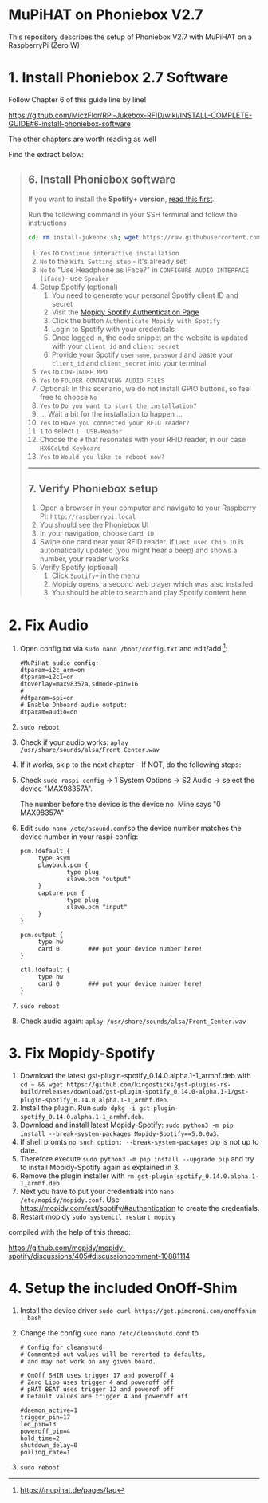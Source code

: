 # MuPiHAT on Phoniebox V2.7
This repository describes the setup of Phoniebox V2.7 with MuPiHAT on a RaspberryPi (Zero W) 


# 1.  Install Phoniebox 2.7 Software

Follow Chapter 6 of this guide line by line!

https://github.com/MiczFlor/RPi-Jukebox-RFID/wiki/INSTALL-COMPLETE-GUIDE#6-install-phoniebox-software

The other chapters are worth reading as well

Find the extract below:
>## 6. Install Phoniebox software
>
>If you want to install the **Spotify+ version**, [read this first](https://github.com/MiczFlor/RPi-Jukebox-RFID/wiki/Spotify-FAQ).
>
>Run the following command in your SSH terminal and follow the instructions
>
>```bash
>cd; rm install-jukebox.sh; wget https://raw.githubusercontent.com/MiczFlor/RPi-Jukebox-RFID/master/scripts/installscripts/install-jukebox.sh; chmod +x install-jukebox.sh; ./install->jukebox.sh
>```
>
>1. `Yes` to `Continue interactive installation`
>1. `No` to the `Wifi Setting step` - it's already set!
>1. `No` to "Use Headphone as iFace?" in `CONFIGURE AUDIO INTERFACE (iFace)`- use `Speaker` 
>1. Setup Spotify (optional)
>    1. You need to generate your personal Spotify client ID and secret
>    1. Visit the [Mopidy Spotify Authentication Page](https://mopidy.com/ext/spotify/#authentication)
>    1. Click the button `Authenticate Mopidy with Spotify`
>    1. Login to Spotify with your credentials
>    1. Once logged in, the code snippet on the website is updated with your `client_id` and `client_secret`
>    1. Provide your Spotify `username`, `password` and paste your `client_id` and `client_secret` into your terminal
>1. `Yes` to `CONFIGURE MPD`
>1. `Yes` to `FOLDER CONTAINING AUDIO FILES`
>1. Optional: In this scenario, we do not install GPIO buttons, so feel free to choose `No`
>1. `Yes` to `Do you want to start the installation?`
>1. ... Wait a bit for the installation to happen ...
>1. `Yes` to `Have you connected your RFID reader?`
>1. `1` to select `1. USB-Reader`
>1. Choose the `#` that resonates with your RFID reader, in our case `HXGCoLtd Keyboard`
>1. `Yes` to `Would you like to reboot now?`
>
>---
>
>## 7. Verify Phoniebox setup
>
>1. Open a browser in your computer and navigate to your Raspberry Pi: `http://raspberrypi.local`
>1. You should see the Phoniebox UI
>1. In your navigation, choose `Card ID`
>1. Swipe one card near your RFID reader. If `Last used Chip ID` is automatically updated (you might hear a beep) and shows a number, your reader works
>1. Verify Spotify (optional)
>    1. Click `Spotify+` in the menu
>    1. Mopidy opens, a second web player which was also installed
>    1. You should be able to search and play Spotify content here
>


# 2. Fix Audio

1. Open config.txt via ```sudo nano /boot/config.txt``` and edit/add [^1]:
   ```
   #MuPiHat audio config:  
   dtparam=i2c_arm=on  
   dtparam=i2c1=on 
   dtoverlay=max98357a,sdmode-pin=16  
   #  
   #dtparam=spi=on  
   # Enable Onboard audio output: 
   dtparam=audio=on
   ```
3. ```sudo reboot```
4. Check if your audio works: ```aplay /usr/share/sounds/alsa/Front_Center.wav```
5. If it works, skip to the next chapter - If NOT, do the following steps:
6. Check ```sudo raspi-config``` -> 1   System Options ->  S2   Audio -> select the device "MAX98357A".
   
   The number before the device is the device no. Mine says "0   MAX98357A"

7. Edit ```sudo nano /etc/asound.conf```so the device number matches the device number in your raspi-config:
   ```
   pcm.!default {
        type asym
        playback.pcm {
                type plug
                slave.pcm "output"
        }
        capture.pcm {
                type plug
                slave.pcm "input"
        }
   }

   pcm.output {
        type hw
        card 0        ### put your device number here!
   }

   ctl.!default {
        type hw
        card 0        ### put your device number here!
   }
   ```
8. ```sudo reboot```
9. Check audio again: ```aplay /usr/share/sounds/alsa/Front_Center.wav```

[^1]: https://mupihat.de/pages/faq


# 3. Fix Mopidy-Spotify

1. Download the latest gst-plugin-spotify_0.14.0.alpha.1-1_armhf.deb with ```cd ~ && wget https://github.com/kingosticks/gst-plugins-rs-build/releases/download/gst-plugin-spotify_0.14.0-alpha.1-1/gst-plugin-spotify_0.14.0.alpha.1-1_armhf.deb```.
2. Install the plugin. Run ```sudo dpkg -i gst-plugin-spotify_0.14.0.alpha.1-1_armhf.deb```.
3. Download and install latest Mopidy-Spotify: ```sudo python3 -m pip install --break-system-packages Mopidy-Spotify==5.0.0a3```.
4. If shell promts ```no such option: --break-system-packages``` pip is not up to date.
5. Therefore execute ```sudo python3 -m pip install --upgrade pip``` and try to install Mopidy-Spotify again as explained in 3.
6. Remove the plugin installer with ```rm gst-plugin-spotify_0.14.0.alpha.1-1_armhf.deb```
7. Next you have to put your credentials into ```nano /etc/mopidy/mopidy.conf```. Use https://mopidy.com/ext/spotify/#authentication to create the credentials.
8. Restart mopidy ```sudo systemctl restart mopidy```

compiled with the help of this thread:

https://github.com/mopidy/mopidy-spotify/discussions/405#discussioncomment-10881114


# 4. Setup the included OnOff-Shim

1. Install the device driver ```sudo curl https://get.pimoroni.com/onoffshim | bash```
2. Change the config ```sudo nano /etc/cleanshutd.conf```
   to
   
   ```
   # Config for cleanshutd
   # Commented out values will be reverted to defaults,
   # and may not work on any given board.
   
   # OnOff SHIM uses trigger 17 and poweroff 4
   # Zero Lipo uses trigger 4 and poweroff off
   # pHAT BEAT uses trigger 12 and powerof off
   # Default values are trigger 4 and poweroff off

   #daemon_active=1
   trigger_pin=17
   led_pin=13
   poweroff_pin=4
   hold_time=2
   shutdown_delay=0
   polling_rate=1
   ```
3. ```sudo reboot```
